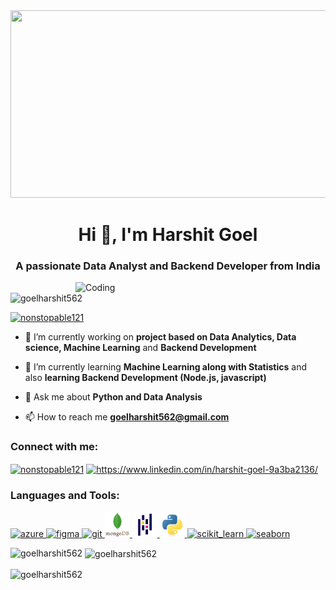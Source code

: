 <img src="https://previews.123rf.com/images/flybird163/flybird1631508/flybird163150800897/44052384-software-developer-text-write-on-paper.jpg" height="300" width="1000" >
<h1 align="center">Hi 👋, I'm Harshit Goel</h1>
<h3 align="center">A passionate Data Analyst and Backend Developer from India</h3>
<img align="right" alt="Coding" width="400" src="https://miro.medium.com/max/1360/1*zVnWJtyGOX_kUIDm6ccCfQ.gif">

<p align="left"> <img src="https://komarev.com/ghpvc/?username=goelharshit562&label=Profile%20views&color=0e75b6&style=flat" alt="goelharshit562" /> </p>

<p align="left"> <a href="https://twitter.com/harshitgoel56" target="blank"><img src="https://img.shields.io/twitter/follow/nonstopable121?logo=twitter&style=for-the-badge" alt="nonstopable121" /></a> </p>

- 🔭 I’m currently working on **project based on Data Analytics, Data science, Machine Learning** and **Backend Development**

- 🌱 I’m currently learning **Machine Learning along with Statistics** and also **learning Backend Development (Node.js, javascript)**

- 💬 Ask me about **Python and Data Analysis**

- 📫 How to reach me **goelharshit562@gmail.com**

<h3 align="left">Connect with me:</h3>
<p align="left">
<a href="https://twitter.com/harshitgoel56" target="blank"><img align="center" src="https://raw.githubusercontent.com/rahuldkjain/github-profile-readme-generator/master/src/images/icons/Social/twitter.svg" alt="nonstopable121" height="30" width="40" /></a>
<a href="https://www.linkedin.com/in/harshit-goel-9a3ba2136/" target="blank"><img align="center" src="https://raw.githubusercontent.com/rahuldkjain/github-profile-readme-generator/master/src/images/icons/Social/linked-in-alt.svg" alt="https://www.linkedin.com/in/harshit-goel-9a3ba2136/" height="30" width="40" /></a>
</p>

<h3 align="left">Languages and Tools:</h3>
<p align="left"> <a href="https://azure.microsoft.com/en-in/" target="_blank" rel="noreferrer"> <img src="https://www.vectorlogo.zone/logos/microsoft_azure/microsoft_azure-icon.svg" alt="azure" width="40" height="40"/> </a> <a href="https://www.figma.com/" target="_blank" rel="noreferrer"> <img src="https://www.vectorlogo.zone/logos/figma/figma-icon.svg" alt="figma" width="40" height="40"/> </a> <a href="https://git-scm.com/" target="_blank" rel="noreferrer"> <img src="https://www.vectorlogo.zone/logos/git-scm/git-scm-icon.svg" alt="git" width="40" height="40"/> </a> <a href="https://www.mongodb.com/" target="_blank" rel="noreferrer"> <img src="https://raw.githubusercontent.com/devicons/devicon/master/icons/mongodb/mongodb-original-wordmark.svg" alt="mongodb" width="40" height="40"/> </a> <a href="https://pandas.pydata.org/" target="_blank" rel="noreferrer"> <img src="https://raw.githubusercontent.com/devicons/devicon/2ae2a900d2f041da66e950e4d48052658d850630/icons/pandas/pandas-original.svg" alt="pandas" width="40" height="40"/> </a> <a href="https://www.python.org" target="_blank" rel="noreferrer"> <img src="https://raw.githubusercontent.com/devicons/devicon/master/icons/python/python-original.svg" alt="python" width="40" height="40"/> </a> <a href="https://scikit-learn.org/" target="_blank" rel="noreferrer"> <img src="https://upload.wikimedia.org/wikipedia/commons/0/05/Scikit_learn_logo_small.svg" alt="scikit_learn" width="40" height="40"/> </a> <a href="https://seaborn.pydata.org/" target="_blank" rel="noreferrer"> <img src="https://seaborn.pydata.org/_images/logo-mark-lightbg.svg" alt="seaborn" width="40" height="40"/> </a> </p>

<p><img align="left" src="https://github-readme-stats.vercel.app/api/top-langs?username=goelharshit562&show_icons=true&locale=en&layout=compact" alt="goelharshit562" /></p>

<p>&nbsp;<img align="center" src="https://github-readme-stats.vercel.app/api?username=goelharshit562&show_icons=true&locale=en" alt="goelharshit562" /></p>

<p><img align="center" src="https://github-readme-streak-stats.herokuapp.com/?user=goelharshit562&" alt="goelharshit562" /></p>
